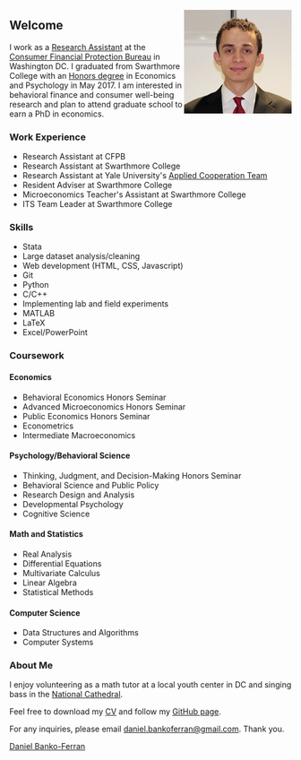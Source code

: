 <p>
<img src="favicons.ico/android-icon-192x192.png" alt="Headshot of Daniel Banko" style="float:right;">
</p>

## Welcome
I work as a [Research Assistant](https://www.consumerfinance.gov/about-us/careers/students-and-graduates/) at the [Consumer Financial Protection Bureau](https://www.consumerfinance.gov/about-us/the-bureau/bureau-structure/research-markets-regulation/) in Washington DC. I graduated from Swarthmore College with an [Honors degree](https://www.swarthmore.edu/honors-program) in Economics and Psychology in May 2017.  I am interested in behavioral finance and consumer well-being  research and plan to attend graduate school to earn a PhD in economics.

### Work Experience
- Research Assistant at CFPB
- Research Assistant at Swarthmore College 
- Research Assistant at Yale University's [Applied Cooperation Team](https://act.yale.edu/people)
- Resident Adviser at Swarthmore College
- Microeconomics Teacher's Assistant at Swarthmore College
- ITS Team Leader at Swarthmore College

### Skills
- Stata
- Large dataset analysis/cleaning
- Web development (HTML, CSS, Javascript)
- Git
- Python
- C/C++
- Implementing lab and field experiments
- MATLAB
- LaTeX
- Excel/PowerPoint

### Coursework

#### Economics
- Behavioral Economics Honors Seminar
- Advanced Microeconomics Honors Seminar
- Public Economics Honors Seminar
- Econometrics
- Intermediate Macroeconomics

#### Psychology/Behavioral Science
- Thinking, Judgment, and Decision-Making Honors Seminar
- Behavioral Science and Public Policy
- Research Design and Analysis
- Developmental Psychology
- Cognitive Science

#### Math and Statistics
- Real Analysis
- Differential Equations
- Multivariate Calculus
- Linear Algebra
- Statistical Methods

#### Computer Science
- Data Structures and Algorithms
- Computer Systems

### About Me
I enjoy volunteering as a math tutor at a local youth center in DC and singing bass in the [National Cathedral](http://www.cathedralchoralsociety.org/chorus). 

Feel free to download my [CV](https://www.dropbox.com/s/rok02wsilwfyr9w/dbankoResume.docx?dl=0) and follow my [GitHub page](https://github.com/danielbanko).

For any inquiries, please email <a href="mailto:daniel.bankoferran@gmail.com?" target="_top">daniel.bankoferran@gmail.com</a>. Thank you.

<script type="text/javascript" src="https://platform.linkedin.com/badges/js/profile.js" async defer></script>

<div class="LI-profile-badge"  data-version="v1" data-size="medium" data-locale="en_US" data-type="horizontal" data-theme="light" data-vanity="daniel-banko-ferran-4584b951"><a class="LI-simple-link" href='https://www.linkedin.com/in/daniel-banko-ferran-4584b951?trk=profile-badge'>Daniel Banko-Ferran</a></div>

